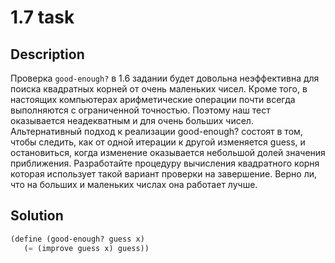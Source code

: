 # 1.7 task

## Description

Проверка `good-enough?` в 1.6 задании будет довольна неэффективна для поиска квадратных корней от очень маленьких чисел. Кроме того, в настоящих компьютерах арифметические операции почти всегда выполняются с ограниченной точностью. Поэтому наш тест оказывается неадекватным и для очень больших чисел. Альтернативный подход к реализации good-enough? состоят в том, чтобы следить, как от одной итерации к другой изменяется guess, и остановиться, когда изменение оказывается небольшой долей значения приближения. Разработайте процедуру вычисления квадратного корня которая использует такой вариант проверки на завершение. Верно ли, что на больших и маленьких числах она работает лучше.

## Solution

```scheme
(define (good-enough? guess x)
   (= (improve guess x) guess))
```
